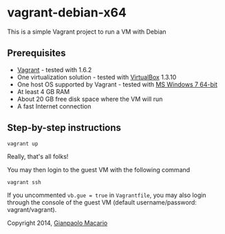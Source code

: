 vagrant-debian-x64
==================

This is a simple Vagrant project to run a VM with Debian

Prerequisites
-------------

* [Vagrant](http://www.vagrantup.com/) - tested with 1.6.2
* One virtualization solution - tested with [VirtualBox](https://www.virtualbox.org/) 1.3.10
* One host OS supported by Vagrant - tested with [MS Windows 7 64-bit](http://windows.microsoft.com/)
* At least 4 GB RAM
* About 20 GB free disk space where the VM will run
* A fast Internet connection

Step-by-step instructions
-------------------------

    vagrant up

Really, that's all folks!

You may then login to the guest VM with the following command

    vagrant ssh

If you uncommented `vb.gue = true` in `Vagrantfile`, you may also login through the console of the guest VM (default username/password: vagrant/vagrant).

Copyright 2014, [Gianpaolo Macario](http://gmacario.github.io/)
